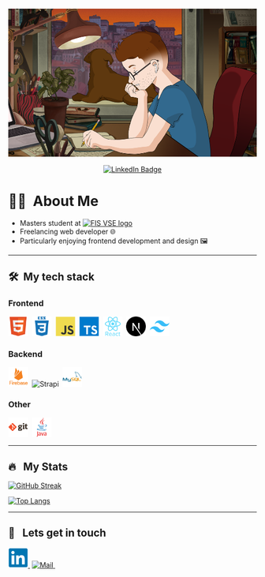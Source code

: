 <p align="center"><img src="https://github.com/adamkubina1/adamkubina1/blob/main/lofi_generator.png" height="300"/></p>
<p align="center">
<a href="https://www.linkedin.com/in/adam-kubina-dev/"><img src="https://img.shields.io/badge/LinkedIn-blue?style=for-the-badge&logo=linkedin&logoColor=white" alt="LinkedIn Badge"></a>
</p>

# :man_technologist: &nbsp;About Me

- Masters student at <a target="_blank" href="https://fis.vse.cz/"><img src="https://filiphavlik.eu/images/vse_fis_logo.png" alt="FIS VSE logo" width="100" margin-left="5" bottom="0"/></a>
- Freelancing web developer 🌐
- Particularly enjoying frontend development and design 🖼️

---

## 🛠 &nbsp;My tech stack
### Frontend
<p>
<img src="https://github.com/devicons/devicon/blob/master/icons/html5/html5-original.svg" title="HTML5" alt="HTML" width="40" height="40"/>&nbsp;
<img src="https://github.com/devicons/devicon/blob/master/icons/css3/css3-plain-wordmark.svg"  title="CSS3" alt="CSS" width="40" height="40"/>&nbsp;
<img src="https://github.com/devicons/devicon/blob/master/icons/javascript/javascript-original.svg" title="JavaScript" alt="JavaScript" width="40" height="40"/>&nbsp;
<img src="https://github.com/devicons/devicon/blob/master/icons/typescript/typescript-original.svg" title="TypeScript" alt="TypeScript" width="40" height="40"/>&nbsp;
<img src="https://github.com/devicons/devicon/blob/master/icons/react/react-original-wordmark.svg" title="React" alt="React" width="40" height="40"/>&nbsp;
<img src="https://github.com/devicons/devicon/blob/master/icons/nextjs/nextjs-original.svg" title="NextJS" alt="NextJS" width="40" height="40"/>&nbsp;
<img src="https://github.com/devicons/devicon/blob/master/icons/tailwindcss/tailwindcss-plain.svg" title="TailwindCSS" alt="TailwindCSS" width="40" height="40"/>&nbsp;
</p>

### Backend
<p>
<img src="https://github.com/devicons/devicon/blob/master/icons/firebase/firebase-plain-wordmark.svg" title="Firebase" alt="Firebase" width="40" height="40"/>&nbsp;
<img src="https://res.cloudinary.com/practicaldev/image/fetch/s--XsZRGi5O--/c_fill,f_auto,fl_progressive,h_320,q_auto,w_320/https://dev-to-uploads.s3.amazonaws.com/uploads/organization/profile_image/763/988af53b-5d7e-435a-98eb-dd4aff5299d2.png" title="Strapi" alt="Strapi" width="40" height="40"/>&nbsp;
<img src="https://github.com/devicons/devicon/blob/master/icons/mysql/mysql-original-wordmark.svg" title="MySQL"  alt="MySQL" width="40" height="40"/>&nbsp;
</p>

### Other
<p>
<img src="https://github.com/devicons/devicon/blob/master/icons/git/git-original-wordmark.svg" title="Git" **alt="Git" width="40" height="40"/>&nbsp;
<img src="https://github.com/devicons/devicon/blob/master/icons/java/java-original-wordmark.svg" title="Java" alt="Java" width="40" height="40"/>&nbsp;
</p>

---

## 🔥 &nbsp; My Stats
[![GitHub Streak](http://github-readme-streak-stats.herokuapp.com?user=adamkubina1&theme=dark&background=000000)](https://git.io/streak-stats)

[![Top Langs](https://github-readme-stats.vercel.app/api/top-langs/?username=adamkubina1&layout=compact&theme=vision-friendly-dark)](https://github.com/anuraghazra/github-readme-stats)

---

## 🤙 &nbsp; Lets get in touch
<p>
<a target="_blank" href="https://www.linkedin.com/in/adam-kubina-dev/"><img src="https://github.com/devicons/devicon/blob/master/icons/linkedin/linkedin-original.svg" title="Linkedin" alt="Linkedin" width="40" height="40"/>&nbsp;</a>
<a target="_blank" href="mailto: adam.kubina@seznam.cz"><img src="https://www.freepnglogos.com/uploads/email-png/blue-email-box-circle-png-transparent-icon-2.png" title="Mail" alt="Mail" width="40" height="40"/>&nbsp;</a>
</p>


